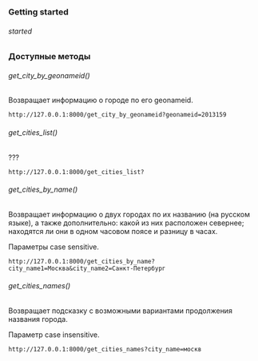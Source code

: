 ### Getting started

###### started

### Доступные методы

###### get_city_by_geonameid()

Возвращает информацию о городе по его geonameid.

    http://127.0.0.1:8000/get_city_by_geonameid?geonameid=2013159

###### get_cities_list()

???

    http://127.0.0.1:8000/get_cities_list?

###### get_cities_by_name()

Возвращает информацию о двух городах по их названию (на русском языке), а также дополнительно: какой из них расположен севернее; находятся ли они в одном часовом поясе и разницу в часах.

Параметры case sensitive.

    http://127.0.0.1:8000/get_cities_by_name?city_name1=Москва&city_name2=Санкт-Петербург

###### get_cities_names()

Возвращает подсказку с возможными вариантами продолжения названия города.

Параметр case insensitive.

    http://127.0.0.1:8000/get_cities_names?city_name=москв

